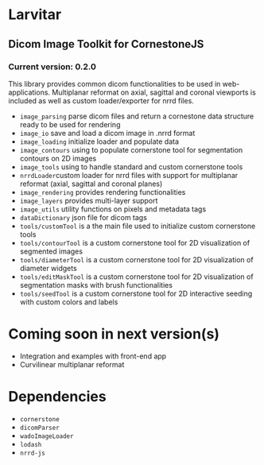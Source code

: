 # Larvitar

## Dicom Image Toolkit for CornestoneJS

### Current version: 0.2.0

This library provides common dicom functionalities to be used in web-applications. Multiplanar reformat on axial, sagittal and coronal viewports is included as well as custom loader/exporter for nrrd files.

- `image_parsing` parse dicom files and return a cornestone data structure ready to be used for rendering
- `image_io` save and load a dicom image in .nrrd format
- `image_loading` initialize loader and populate data
- `image_contours` using to populate cornerstone tool for segmentation contours on 2D images
- `image_tools` using to handle standard and custom cornerstone tools
- `nrrdLoader`custom loader for nrrd files with support for multiplanar reformat (axial, sagittal and coronal planes)
- `image_rendering` provides rendering functionalities
- `image_layers` provides multi-layer support
- `image_utils` utility functions on pixels and metadata tags
- `dataDictionary` json file for dicom tags
- `tools/customTool` is a the main file used to initialize custom cornerstone tools
- `tools/contourTool` is a custom cornerstone tool for 2D visualization of segmented images
- `tools/diameterTool` is a custom cornerstone tool for 2D visualization of diameter widgets
- `tools/editMaskTool` is a custom cornerstone tool for 2D visualization of segmentation masks with brush functionalities
- `tools/seedTool` is a custom cornerstone tool for 2D interactive seeding with custom colors and labels

# Coming soon in next version(s)

- Integration and examples with front-end app
- Curvilinear multiplanar reformat

# Dependencies

- `cornerstone`
- `dicomParser`
- `wadoImageLoader`
- `lodash`
- `nrrd-js`
